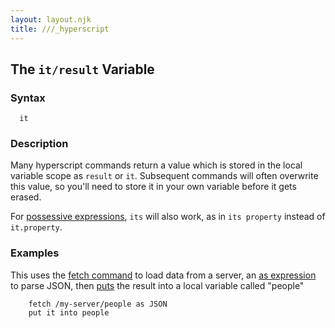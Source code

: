 ```yaml
---
layout: layout.njk
title: ///_hyperscript
---
```


## The `it/result` Variable

### Syntax

```ebnf
  it
```

### Description

Many hyperscript commands return a value which is stored in the local variable scope as `result` or `it`.  Subsequent commands will often overwrite this value, so you'll need to store it in your own variable before it gets erased.

For [possessive expressions](/expressions/possessive), `its` will also work, as in `its property` instead of `it.property`.


### Examples

This uses the [fetch command](/commands/fetch) to load data from a server, an [as expression](/expressions/as) to parse JSON, then [puts](/commands/put) the result into a local variable called "people"

```hyperscript
    fetch /my-server/people as JSON
    put it into people
```
